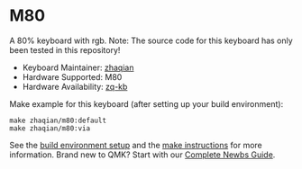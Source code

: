 # M80

A 80%  keyboard with rgb.
Note: The source code for this keyboard has only been tested in this repository!

* Keyboard Maintainer: [zhaqian](https://github.com/zhaqian12)
* Hardware Supported: M80
* Hardware Availability: [zq-kb](https://github.com/zhaqian12/ZQ-Keyboard)

Make example for this keyboard (after setting up your build environment):

    make zhaqian/m80:default
    make zhaqian/m80:via

See the [build environment setup](https://docs.qmk.fm/#/getting_started_build_tools) and the [make instructions](https://docs.qmk.fm/#/getting_started_make_guide) for more information. Brand new to QMK? Start with our [Complete Newbs Guide](https://docs.qmk.fm/#/newbs).
